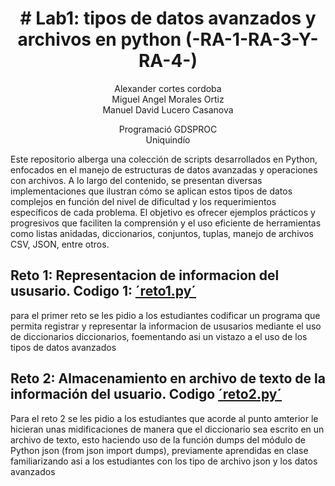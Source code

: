<h1 align="center">
 # Lab1: tipos de datos avanzados y archivos en python (-RA-1-RA-3-Y-RA-4-)
 </h1>
 <p align="center">
Alexander cortes cordoba <br />
Miguel Angel Morales Ortiz <br />
Manuel David Lucero Casanova <br />
  <p align="center">
Programació<pn, II-2025 <br />
GDSPROC <br />
Uniquindío <br />
</p>
 
Este repositorio alberga una colección de scripts desarrollados en Python, enfocados en el manejo de estructuras de datos avanzadas y operaciones con archivos. A lo largo del contenido, se presentan diversas implementaciones que ilustran cómo se aplican estos tipos de datos complejos en función del nivel de dificultad y los requerimientos específicos de cada problema. El objetivo es ofrecer ejemplos prácticos y progresivos que faciliten la comprensión y el uso eficiente de herramientas como listas anidadas, diccionarios, conjuntos, tuplas, manejo de archivos CSV, JSON, entre otros.
## Reto 1: Representacion de informacion del ususario. Codigo 1: [´reto1.py´](reto1.py)
para el primer reto se les pidio a los estudiantes codificar un programa que permita registrar y representar la informacion de ususarios mediante el uso de diccionarios diccionarios, foementando asi un vistazo a el uso de los tipos de datos avanzados

## Reto 2: Almacenamiento en archivo de texto de la información del usuario. Codigo [´reto2.py´](reto2.py)
Para el reto 2 se les pidio a los estudiantes que acorde al punto amterior le hicieran unas midificaciones de manera que el diccionario sea escrito en un archivo de texto, esto haciendo uso de la función dumps del módulo de Python json (from json import dumps), previamente aprendidas en clase familiarizando asi a los estudiantes con los tipo de archivo json y los datos avanzados 
